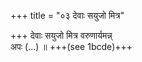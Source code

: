 +++
title = "०३ देवाः सयुजो मित्र"

+++
देवाः सयुजो मित्र वरुणार्यमन्न्  
अपः (…) ॥ +++(see 1bcde)+++